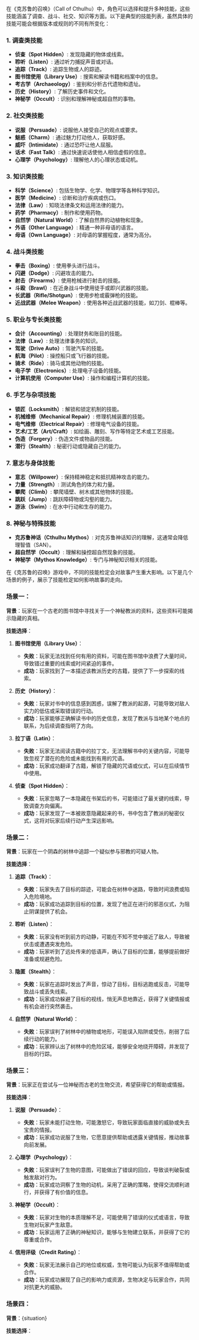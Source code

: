 
在《克苏鲁的召唤》（Call of Cthulhu）中，角色可以选择和提升多种技能，这些技能涵盖了调查、战斗、社交、知识等方面。以下是典型的技能列表，虽然具体的技能可能会根据版本或规则的不同有所变化：

### 1. **调查类技能**
- **侦查（Spot Hidden）**: 发现隐藏的物体或线索。
- **聆听（Listen）**: 通过听力捕捉声音或对话。
- **追踪（Track）**: 追踪生物或人的踪迹。
- **图书馆使用（Library Use）**: 搜索和解读书籍和档案中的信息。
- **考古学（Archaeology）**: 鉴别和分析古代遗物和遗址。
- **历史（History）**: 了解历史事件和文化。
- **神秘学（Occult）**: 识别和理解神秘或超自然的事物。

### 2. **社交类技能**
- **说服（Persuade）**: 说服他人接受自己的观点或要求。
- **魅惑（Charm）**: 通过魅力打动他人，获取好感。
- **威吓（Intimidate）**: 通过恐吓让他人屈服。
- **话术（Fast Talk）**: 通过快速说话使他人相信虚假的信息。
- **心理学（Psychology）**: 理解他人的心理状态或动机。

### 3. **知识类技能**
- **科学（Science）**: 包括生物学、化学、物理学等各种科学知识。
- **医学（Medicine）**: 诊断和治疗疾病或伤口。
- **法律（Law）**: 知晓法律条文和运用法律的能力。
- **药学（Pharmacy）**: 制作和使用药物。
- **自然学（Natural World）**: 了解自然界的动植物和现象。
- **外语（Other Language）**: 精通一种非母语的语言。
- **母语（Own Language）**: 对母语的掌握程度，通常为高分。

### 4. **战斗类技能**
- **拳击（Boxing）**: 使用拳头进行战斗。
- **闪避（Dodge）**: 闪避攻击的能力。
- **射击（Firearms）**: 使用枪械进行射击的技能。
- **斗殴（Brawl）**: 在近身战斗中使用徒手或即兴武器的技能。
- **长武器（Rifle/Shotgun）**: 使用步枪或霰弹枪的技能。
- **近战武器（Melee Weapon）**: 使用各种近战武器的技能，如刀剑、棍棒等。

### 5. **职业与专长类技能**
- **会计（Accounting）**: 处理财务和账目的技能。
- **法律（Law）**: 处理法律事务的知识。
- **驾驶（Drive Auto）**: 驾驶汽车的技能。
- **航海（Pilot）**: 操控船只或飞行器的技能。
- **骑术（Ride）**: 骑马或其他动物的技能。
- **电子学（Electronics）**: 处理电子设备的技能。
- **计算机使用（Computer Use）**: 操作和编程计算机的技能。

### 6. **手艺与杂项技能**
- **锁匠（Locksmith）**: 解锁和锁定机制的技能。
- **机械维修（Mechanical Repair）**: 修理机械装置的技能。
- **电气维修（Electrical Repair）**: 修理电气设备的技能。
- **艺术/工艺（Art/Craft）**: 如绘画、雕刻、写作等特定艺术或工艺技能。
- **伪造（Forgery）**: 伪造文件或物品的技能。
- **潜行（Stealth）**: 秘密行动或隐藏自己的能力。

### 7. **意志与身体技能**
- **意志（Willpower）**: 保持精神稳定和抵抗精神攻击的能力。
- **力量（Strength）**: 测试角色的体力和力量。
- **攀爬（Climb）**: 攀爬墙壁、树木或其他物体的技能。
- **跳跃（Jump）**: 跳跃障碍物或沟壑的能力。
- **游泳（Swim）**: 在水中行动和生存的能力。

### 8. **神秘与特殊技能**
- **克苏鲁神话（Cthulhu Mythos）**: 对克苏鲁神话知识的理解，这通常会降低理智值（SAN）。
- **超自然学（Occult）**: 理解和操控超自然现象的技能。
- **神秘学（Mythos Knowledge）**: 专门与神秘知识相关的技能。

在《克苏鲁的召唤》游戏中，不同的技能检定会对故事产生重大影响。以下是几个场景的例子，展示了技能检定如何影响故事的走向。

### 场景一：

**背景**：玩家在一个古老的图书馆中寻找关于一个神秘教派的资料，这些资料可能揭示隐藏的真相。

**技能选择**：

1.  **图书馆使用（Library Use）**：

    -   **失败**：玩家无法找到任何有用的资料，可能在图书馆中浪费了大量时间，导致错过重要的线索或时间紧迫的事件。
    -   **成功**：玩家找到了一本描述该教派历史的古籍，提供了下一步探索的线索。
2.  **历史（History）**：

    -   **失败**：玩家对书中的信息感到困惑，误解了教派的起源，可能导致对敌人实力的低估或采取错误的行动。
    -   **成功**：玩家能够正确解读书中的历史信息，发现了教派与当地某个地点的联系，为后续调查指明了方向。
3.  **拉丁语（Latin）**：

    -   **失败**：玩家无法阅读古籍中的拉丁文，无法理解书中的关键内容，可能导致忽视了潜在的危险或未能找到有用的咒语。
    -   **成功**：玩家成功翻译了古籍，解锁了隐藏的咒语或仪式，可以在后续情节中使用。
4.  **侦查（Spot Hidden）**：

    -   **失败**：玩家忽略了一本隐藏在书架后的书，可能错过了最关键的线索，导致调查方向偏离。
    -   **成功**：玩家发现了一本被故意隐藏起来的书，书中包含了教派的秘密仪式，这将对玩家后续行动产生深远影响。

### 场景二：

**背景**：玩家在一个阴森的树林中追踪一个疑似参与邪教的可疑人物。

**技能选择**：

1.  **追踪（Track）**：

    -   **失败**：玩家失去了目标的踪迹，可能会在树林中迷路，导致时间浪费或陷入危险境地。
    -   **成功**：玩家成功追踪到目标的位置，发现了他正在进行的邪恶仪式，为阻止阴谋提供了机会。
2.  **聆听（Listen）**：

    -   **失败**：玩家没有听到前方的动静，可能在不知不觉中接近了敌人，导致被伏击或遭遇突发危险。
    -   **成功**：玩家听到了远处传来的低语声，确认了目标的位置，能够提前做好准备或规避危险。
3.  **隐匿（Stealth）**：

    -   **失败**：玩家在追踪时发出了声音，惊动了目标，目标逃跑或反击，可能导致战斗或丢失线索。
    -   **成功**：玩家成功躲避了目标的视线，悄无声息地靠近，获得了关键情报或有机会进行突然袭击。
4.  **自然学（Natural World）**：

    -   **失败**：玩家误判了树林中的植物或地形，可能误入陷阱或受伤，削弱了后续行动的能力。
    -   **成功**：玩家辨认出了树林中的危险区域，能够安全地绕开障碍，并发现了目标的行踪。

### 场景三：

**背景**：玩家正在尝试与一位神秘而古老的生物交流，希望获得它的帮助或情报。

**技能选择**：

1.  **说服（Persuade）**：

    -   **失败**：玩家未能打动生物，可能激怒它，导致玩家面临直接的威胁或失去宝贵的情报。
    -   **成功**：玩家成功说服了生物，它愿意提供帮助或透露关键情报，推动故事向前发展。
2.  **心理学（Psychology）**：

    -   **失败**：玩家误判了生物的意图，可能做出了错误的回应，导致谈判破裂或触发敌对行为。
    -   **成功**：玩家成功洞察了生物的动机，采用了正确的策略，使得交流顺利进行，并获得了有价值的信息。
3.  **神秘学（Occult）**：

    -   **失败**：玩家对生物的本质理解不足，可能使用了错误的仪式或语言，导致生物对玩家产生敌意。
    -   **成功**：玩家运用了正确的神秘知识，能够与生物建立联系，并获得了它的尊重或合作。
4.  **信用评级（Credit Rating）**：

    -   **失败**：玩家无法展示自己的地位或权威，生物可能认为玩家不值得帮助或合作。
    -   **成功**：玩家成功展现了自己的影响力或资源，生物决定与玩家合作，共同对抗更大的威胁。

### 场景四：

**背景**：{situation}

**技能选择**：
